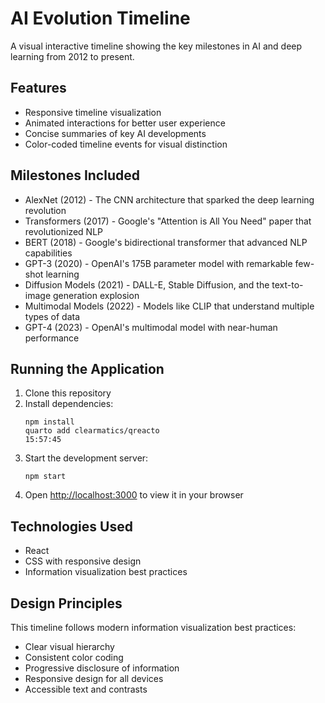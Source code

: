# AI Evolution Timeline

A visual interactive timeline showing the key milestones in AI and deep learning from 2012 to present.

## Features

- Responsive timeline visualization
- Animated interactions for better user experience
- Concise summaries of key AI developments
- Color-coded timeline events for visual distinction

## Milestones Included

- AlexNet (2012) - The CNN architecture that sparked the deep learning revolution
- Transformers (2017) - Google's "Attention is All You Need" paper that revolutionized NLP
- BERT (2018) - Google's bidirectional transformer that advanced NLP capabilities
- GPT-3 (2020) - OpenAI's 175B parameter model with remarkable few-shot learning
- Diffusion Models (2021) - DALL-E, Stable Diffusion, and the text-to-image generation explosion
- Multimodal Models (2022) - Models like CLIP that understand multiple types of data
- GPT-4 (2023) - OpenAI's multimodal model with near-human performance

## Running the Application

1. Clone this repository
2. Install dependencies:
   ```
   npm install
   quarto add clearmatics/qreacto                                                                                                                                                                                                                                                                15:57:45

   ```
3. Start the development server:
   ```
   npm start
   ```
4. Open [http://localhost:3000](http://localhost:3000) to view it in your browser

## Technologies Used

- React
- CSS with responsive design
- Information visualization best practices

## Design Principles

This timeline follows modern information visualization best practices:
- Clear visual hierarchy
- Consistent color coding
- Progressive disclosure of information
- Responsive design for all devices
- Accessible text and contrasts

